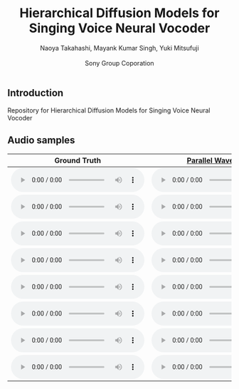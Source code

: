 # <center>Hierarchical Diffusion Models for Singing Voice Neural Vocoder</center>

<center>Naoya Takahashi, Mayank Kumar Singh, Yuki Mitsufuji</center><br> 
<center>Sony Group Coporation</center> 

<br>

## Introduction
Repository for Hierarchical Diffusion Models for Singing Voice Neural Vocoder

## Audio samples

<table align="center" width="90%">
  <thead>
    <tr>
      <th>Ground Truth</th>
      <!-- th>Original voice</th-->
      <th><a href="https://arxiv.org/abs/1910.11480">Parallel WaveGAN</a></th>
      <th><a href="https://arxiv.org/abs/2106.06406">PriorGrad</a></th>
      <th>Hierarchical PriorGrad(Ours)</th>
    </tr>
  </thead>
  <tbody>
      <tr>
      <td><audio controls="" preload="auto">
            <source src="wavs/GT/F02_117.wav"></audio></td>
      <td><audio controls="" preload="auto">
            <source src="wavs/PWG/F02_117.wav"></audio></td>
      <td><audio controls="" preload="auto">
            <source src="wavs/PG/F02_117.wav"></audio></td>
      <td><audio controls="" preload="auto">
            <source src="wavs/HPG/F02_117.wav"></audio></td>
    </tr>
    <tr>
      <td><audio controls="" preload="auto">
            <source src="wavs/GT/NJAT_12.wav"></audio></td>
      <td><audio controls="" preload="auto">
            <source src="wavs/PWG/NJAT_12.wav"></audio></td>
      <td><audio controls="" preload="auto">
            <source src="wavs/PG/NJAT_12.wav"></audio></td>
      <td><audio controls="" preload="auto">
            <source src="wavs/HPG/NJAT_12.wav"></audio></td>
    </tr>
    <tr>
      <td><audio controls="" preload="auto">
            <source src="wavs/GT/English-Elvis_139.wav"></audio></td>
      <td><audio controls="" preload="auto">
            <source src="wavs/PWG/English-Elvis_139.wav"></audio></td>
      <td><audio controls="" preload="auto">
            <source src="wavs/PG/English-Elvis_139.wav"></audio></td>
      <td><audio controls="" preload="auto">
            <source src="wavs/HPG/English-Elvis_139.wav"></audio></td>
    </tr>
    <tr>
      <td><audio controls="" preload="auto">
            <source src="wavs/GT/ADIZ_21.wav"></audio></td>
      <td><audio controls="" preload="auto">
            <source src="wavs/PWG/ADIZ_21.wav"></audio></td>
      <td><audio controls="" preload="auto">
            <source src="wavs/PG/ADIZ_21.wav"></audio></td>
      <td><audio controls="" preload="auto">
            <source src="wavs/HPG/ADIZ_21.wav"></audio></td>
    </tr>
    <tr>
      <td><audio controls="" preload="auto">
            <source src="wavs/GT/M02_106.wav"></audio></td>
      <td><audio controls="" preload="auto">
            <source src="wavs/PWG/M02_106.wav"></audio></td>
      <td><audio controls="" preload="auto">
            <source src="wavs/PG/M02_106.wav"></audio></td>
      <td><audio controls="" preload="auto">
            <source src="wavs/HPG/M02_106.wav"></audio></td>
    </tr>
    <tr>
      <td><audio controls="" preload="auto">
            <source src="wavs/GT/F04_132.wav"></audio></td>
      <td><audio controls="" preload="auto">
            <source src="wavs/PWG/F04_132.wav"></audio></td>
      <td><audio controls="" preload="auto">
            <source src="wavs/PG/F04_132.wav"></audio></td>
      <td><audio controls="" preload="auto">
            <source src="wavs/HPG/F04_132.wav"></audio></td>
    </tr>
    <tr>
      <td><audio controls="" preload="auto">
            <source src="wavs/GT/M03_127.wav"></audio></td>
      <td><audio controls="" preload="auto">
            <source src="wavs/PWG/M03_127.wav"></audio></td>
      <td><audio controls="" preload="auto">
            <source src="wavs/PG/M03_127.wav"></audio></td>
      <td><audio controls="" preload="auto">
            <source src="wavs/HPG/M03_127.wav"></audio></td>
    </tr>
    <tr>
      <td><audio controls="" preload="auto">
            <source src="wavs/GT/MPUR_2.wav"></audio></td>
      <td><audio controls="" preload="auto">
            <source src="wavs/PWG/MPUR_2.wav"></audio></td>
      <td><audio controls="" preload="auto">
            <source src="wavs/PG/MPUR_2.wav"></audio></td>
      <td><audio controls="" preload="auto">
            <source src="wavs/HPG/MPUR_2.wav"></audio></td>
    </tr>
  </tbody>
</table>